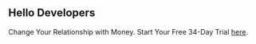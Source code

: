 ## Hello Developers

Change Your Relationship with Money.  Start Your Free 34-Day Trial [here](https://www.ynab.com/sign-up).
